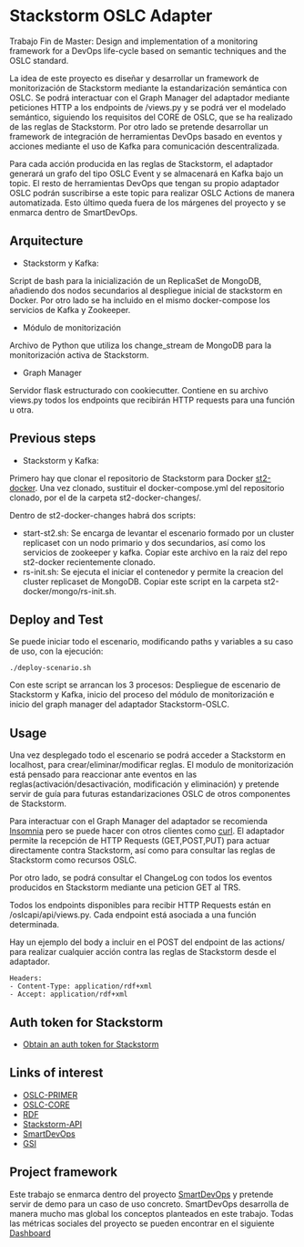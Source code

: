 # Stackstorm OSLC Adapter

Trabajo Fin de Master: Design and implementation of a monitoring framework for a DevOps life-cycle based on semantic techniques and the OSLC standard.

La idea de este proyecto es diseñar y desarrollar un framework de monitorización de Stackstorm mediante la estandarización semántica con OSLC. Se podrá interactuar con el Graph Manager del adaptador mediante peticiones HTTP a los endpoints de /views.py y se podrá ver el modelado semántico, siguiendo los requisitos del CORE de OSLC, que se ha realizado de las reglas de Stackstorm. Por otro lado se pretende desarrollar un framework de integración de herramientas DevOps basado en eventos y acciones mediante el uso de Kafka para comunicación descentralizada. 

Para cada acción producida en las reglas de Stackstorm, el adaptador generará un grafo del tipo OSLC Event y se almacenará en Kafka bajo un topic. El resto de herramientas DevOps que tengan su propio adaptador OSLC podrán suscribirse a este topic para realizar OSLC Actions de manera automatizada. Esto último queda fuera de los márgenes del proyecto y se enmarca dentro de SmartDevOps. 

## Arquitecture


- Stackstorm y Kafka:

Script de bash para la inicialización de un ReplicaSet de MongoDB, añadiendo dos nodos secundarios al despliegue inicial de stackstorm en Docker. Por otro lado se ha incluido en el mismo docker-compose los servicios de Kafka y Zookeeper.

- Módulo de monitorización

Archivo de Python que utiliza los change_stream de MongoDB para la monitorización activa de Stackstorm.

- Graph Manager

Servidor flask estructurado con cookiecutter. Contiene en su archivo views.py todos los endpoints que recibirán HTTP requests para una función u otra. 

## Previous steps

- Stackstorm y Kafka:

Primero hay que clonar el repositorio de Stackstorm para Docker [st2-docker](https://github.com/StackStorm/st2-docker). Una vez clonado, sustituir el docker-compose.yml del repositorio clonado, por el de la carpeta st2-docker-changes/.

Dentro de st2-docker-changes habrá dos scripts:

- start-st2.sh: Se encarga de levantar el escenario formado por un cluster replicaset con un nodo primario y dos secundarios, así como los servicios de zookeeper y kafka. Copiar este archivo en la raiz del repo st2-docker recientemente clonado.
- rs-init.sh: Se ejecuta el iniciar el contenedor y permite la creacion del cluster replicaset de MongoDB. Copiar este script en la carpeta st2-docker/mongo/rs-init.sh.

## Deploy and Test

Se puede iniciar todo el escenario, modificando paths y variables a su caso de uso, con la ejecución:

```
./deploy-scenario.sh
```

Con este script se arrancan los 3 procesos: Despliegue de escenario de Stackstorm y Kafka, inicio del proceso del módulo de monitorización e inicio del graph manager del adaptador Stackstorm-OSLC.

## Usage

Una vez desplegado todo el escenario se podrá acceder a Stackstorm en localhost, para crear/eliminar/modificar reglas. El modulo de monitorización está pensado para reaccionar ante eventos en las reglas(activación/desactivación, modificación y eliminación) y pretende servir de guía para futuras estandarizaciones OSLC de otros componentes de Stackstorm.

Para interactuar con el Graph Manager del adaptador se recomienda [Insomnia](https://insomnia.rest/) pero se puede hacer con otros clientes como [curl](https://www.solvetic.com/tutoriales/article/8011-como-instalar-curl-en-linux/). El adaptador permite la recepción de HTTP Requests (GET,POST,PUT) para actuar directamente contra Stackstorm, así como para consultar las reglas de Stackstorm como recursos OSLC.

Por otro lado, se podrá consultar el ChangeLog con todos los eventos producidos en Stackstorm mediante una peticion GET al TRS.

Todos los endpoints disponibles para recibir HTTP Requests están en /oslcapi/api/views.py. 
Cada endpoint está asociada a una función determinada.

Hay un ejemplo del body a incluir en el POST del endpoint de las actions/ para realizar cualquier acción contra las reglas de Stackstorm desde el adaptador. 

```
Headers: 
- Content-Type: application/rdf+xml
- Accept: application/rdf+xml
```

## Auth token for Stackstorm

- [Obtain an auth token for Stackstorm](https://docs.stackstorm.com/authentication.html)


## Links of interest

- [OSLC-PRIMER](https://open-services.net/resources/oslc-primer/)
- [OSLC-CORE](https://archive.open-services.net/bin/view/Main/OslcCoreSpecification)
- [RDF](https://www.w3.org/TR/rdf-primer/)
- [Stackstorm-API](https://api.stackstorm.com/)
- [SmartDevOps](https://smartdevops.gsi.upm.es)
- [GSI](https://gsi.upm.es)

## Project framework

Este trabajo se enmarca dentro del proyecto [SmartDevOps](https://smartdevops.gsi.upm.es) y pretende servir de demo para un caso de uso concreto. SmartDevOps desarrolla de manera mucho mas global los conceptos planteados en este trabajo.
Todas las métricas sociales del proyecto se pueden encontrar en el siguiente [Dashboard](https://dashboard-smartdevops.gsi.upm.es)
